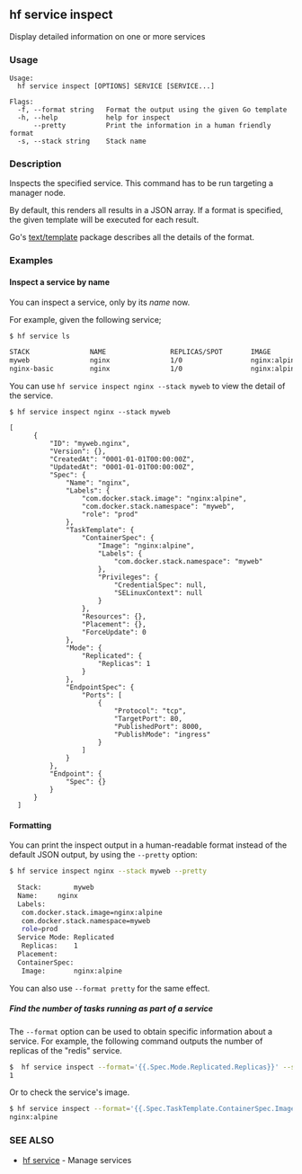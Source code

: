 ## hf service inspect

Display detailed information on one or more services

<!-- usage -->

### Usage

```
Usage:
  hf service inspect [OPTIONS] SERVICE [SERVICE...]

Flags:
  -f, --format string   Format the output using the given Go template
  -h, --help            help for inspect
      --pretty          Print the information in a human friendly format
  -s, --stack string    Stack name

```
<!-- description and examples -->


### Description

Inspects the specified service. This command has to be run targeting a manager
node.

By default, this renders all results in a JSON array. If a format is specified,
the given template will be executed for each result.

Go's [text/template](http://golang.org/pkg/text/template/) package
describes all the details of the format.

### Examples

#### Inspect a service by name

You can inspect a service, only by its *name* now.

For example, given the following service;

```bash
$ hf service ls

STACK               NAME                REPLICAS/SPOT       IMAGE               DNSNAME                                                          PORTS
myweb               nginx               1/0                 nginx:alpine        myproject-myweb-lb-1339050635.ap-northeast-1.elb.amazonaws.com   80,443
nginx-basic         nginx               1/0                 nginx:alpine
```

You can use `hf service inspect nginx --stack myweb` to view the detail of the service.


```none
$ hf service inspect nginx --stack myweb

[
      {
          "ID": "myweb.nginx",
          "Version": {},
          "CreatedAt": "0001-01-01T00:00:00Z",
          "UpdatedAt": "0001-01-01T00:00:00Z",
          "Spec": {
              "Name": "nginx",
              "Labels": {
                  "com.docker.stack.image": "nginx:alpine",
                  "com.docker.stack.namespace": "myweb",
                  "role": "prod"
              },
              "TaskTemplate": {
                  "ContainerSpec": {
                      "Image": "nginx:alpine",
                      "Labels": {
                          "com.docker.stack.namespace": "myweb"
                      },
                      "Privileges": {
                          "CredentialSpec": null,
                          "SELinuxContext": null
                      }
                  },
                  "Resources": {},
                  "Placement": {},
                  "ForceUpdate": 0
              },
              "Mode": {
                  "Replicated": {
                      "Replicas": 1
                  }
              },
              "EndpointSpec": {
                  "Ports": [
                      {
                          "Protocol": "tcp",
                          "TargetPort": 80,
                          "PublishedPort": 8000,
                          "PublishMode": "ingress"
                      }
                  ]
              }
          },
          "Endpoint": {
              "Spec": {}
          }
      }
  ]
```

#### Formatting

You can print the inspect output in a human-readable format instead of the default
JSON output, by using the `--pretty` option:

```bash
$ hf service inspect nginx --stack myweb --pretty

  Stack:		myweb
  Name:		nginx
  Labels:
   com.docker.stack.image=nginx:alpine
   com.docker.stack.namespace=myweb
   role=prod
  Service Mode:	Replicated
   Replicas:	1
  Placement:
  ContainerSpec:
   Image:		nginx:alpine

```

You can also use `--format pretty` for the same effect.


##### Find the number of tasks running as part of a service

The `--format` option can be used to obtain specific information about a
service. For example, the following command outputs the number of replicas
of the "redis" service.

```bash
$  hf service inspect --format='{{.Spec.Mode.Replicated.Replicas}}' --stack myweb nginx
1
```

Or to check the service's image.

```bash
$ hf service inspect --format='{{.Spec.TaskTemplate.ContainerSpec.Image}}' --stack myweb nginx
nginx:alpine
```


<!-- see also -->

### SEE ALSO

* [hf service](hf_service.md)	 - Manage services

